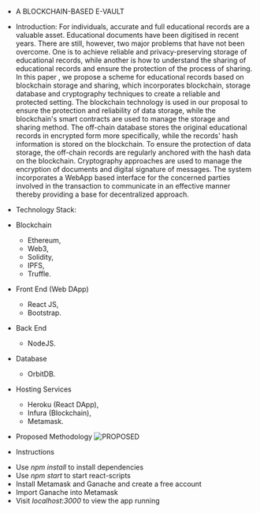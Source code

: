 * A BLOCKCHAIN-BASED E-VAULT
* Introduction:
For individuals, accurate and full educational records are a valuable asset. Educational documents have been digitised in recent years. There are still, however, two major problems that have not been overcome. One is to achieve reliable and privacy-preserving storage of educational records, while another is how to understand the sharing of educational records and ensure the protection of the process of sharing. In this paper , we propose a scheme for educational records based on blockchain storage and sharing, which incorporates blockchain, storage database and cryptography techniques to create a reliable and protected setting. The blockchain technology is used in our proposal to ensure the protection and reliability of data storage, while the blockchain's smart contracts are used to manage the storage and sharing method. The off-chain database stores the original educational records in encrypted form more specifically, while the records' hash information is stored on the blockchain. To ensure the protection of data storage, the off-chain records are regularly anchored with the hash data on the blockchain. Cryptography approaches are used to manage the encryption of documents and digital signature of messages. The system incorporates a WebApp based interface for the concerned parties involved in the transaction to communicate in an effective manner thereby providing a base for decentralized approach.
* Technology Stack:
* Blockchain
    * Ethereum, 
    * Web3, 
    * Solidity,
    * IPFS,
    * Truffle.
* Front End (Web DApp)
    * React JS, 
    * Bootstrap.
* Back End
    * NodeJS.
* Database
    * OrbitDB.
* Hosting Services
    * Heroku (React DApp),
    * Infura (Blockchain),
    * Metamask.


* Proposed Methodology
![PROPOSED](https://github.com/user-attachments/assets/8918e064-786c-4b82-a32f-230bccd3dcfb)

* Instructions 

- Use *npm install* to install dependencies
- Use *npm start* to start react-scripts
- Install Metamask and Ganache and create a free account
- Import Ganache into Metamask
- Visit *localhost:3000* to view the app running
